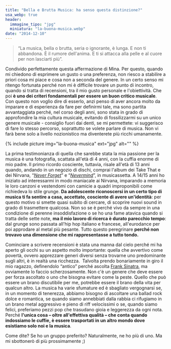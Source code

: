 ```yaml
---
title: "Bella e Brutta Musica: ha senso questa distinzione?"
usa_webp: true
header:
  immagine_tipo: "jpg"
  miniatura: "la-buona-musica.webp"
date: "2014-12-10"
---
```


> “La musica, bella o brutta, seria o ignorante, è lunga. E non ti abbandona. È il rumore dell'anima. E ti si attacca alla pelle e al cuore per non lasciarti più”.

Condivido perfettamente questa affermazione di Mina. Per questo, quando mi chiedono di esprimere un gusto o una preferenza, non riesco a stabilire a priori cosa mi piace e cosa non a seconda del genere. In un certo senso mi ritengo fortunata perché non mi è difficile trovare un punto di incontro, quando si tratta di recensioni, tra il mio gusto personale e l'obiettività. Che poi **è uno dei criteri fondamentali per essere un buon critico musicale**. Con questo non voglio dire di esserlo, anzi penso di aver ancora molto da imparare e di esperienza da fare per definirmi tale, ma sono partita avvantaggiata perché, nel corso degli anni, sono stata in grado di approfondire la mia cultura musicale, evitando di fossilizzarmi su un unico genere musicale - consiglio fuori dai denti, se mi permettete: vi suggerisco di fare lo stesso percorso, soprattutto se volete parlare di musica. Non vi farà bene solo a livello nozionistico ma diventerete più ricchi umanamente.

{% include picture img="la-buona-musica" ext="jpg" alt="" %}

La prima testimonianza di quella che sarebbe stata la mia passione per la musica è una fotografia, scattata all'età di 4 anni, con la cuffia enorme di mio padre. Il primo ricordo cosciente, tuttavia, risale all'età di 13 anni quando, andando in un negozio di dischi, comprai l'album dei Take That e dei Nirvana, “[_Never Forget_](https://www.youtube.com/watch?v=yoO_1FFr56k "Never Forget - Take That")” e “[_Nevermind_](https://www.youtube.com/watch?v=hTWKbfoikeg&list=PLZGh95p3UpwxuTguCMK1k1FAoDvClqUZ2 "Nevermind, l'album completo ")”, in musicassetta. A 14/15 anni ho iniziato ad interessarmi in modo maniacale ai Nirvana, imparando a memoria le loro canzoni e vestendomi con camicie a quadri improponibili come richiedeva lo stile grunge. **Da adolescente riconoscersi in un certo tipo di musica ti fa sentire a casa, accettato, cosciente di avere un'identità**: per questo motivo si smette quasi subito di cercare, di scoprire nuovi sound in grado di trasmettere qualcosa. Non so se è perché vivo da sempre in una condizione di perenne insoddisfazione o se ho una fame atavica quando si tratta delle sette note, **ma il mio lavoro di ricerca è durato parecchio tempo**: dal grunge sono passata all'hip hop italiano e francese, all'eurodance per poi approdare al metal più pesante. Tutto questo peregrinare **perché non trovavo una dimensione che mi rappresentasse a tutto tondo.**

Cominciare a scrivere recensioni è stata una manna dal cielo perché mi ha aperto gli occhi su un aspetto molto importante: quella che avvertivo come povertà, ovvero apprezzare generi diversi senza trovarne uno predominante sugli altri, è in realtà una ricchezza.  Talvolta prendo bonariamente in giro il mio ragazzo, definendolo “antico” perché ascolta [Frank Sinatra](https://www.youtube.com/watch?v=OHY7wcVxzPQ&list=PLXRlv43gsnQ0Z_QM_YibibdX-KydXyjSH "Nothing But The Best di Sinatra"), ma ovviamente lo faccio scherzosamente. Non c'è un genere che deve essere per forza ascoltato o uno che bisogna evitare come la peste. Quello che può essere un brano discutibile per me, potrebbe essere il brano della vita per qualcun altro. La musica ha varie sfumature ed è sbagliato vergognarsi se, in un momento di tenerezza, abbiamo bisogno di ascoltare una ballad rock dolce e romantica, se quando siamo annebbiati dalla rabbia ci rifugiamo in un brano metal aggressivo e pieno di riff velocissimi o se, quando siamo felici, preferiamo pezzi pop che trasudano gioia e leggerezza da ogni nota. Perché **l'unica cosa – oltre all'effettiva qualità – che conta quando indossiamo le cuffie, è essere trasportati in un altro mondo dove esistiamo solo noi e la musica**.

Come dite? Se ho un gruppo preferito? Naturalmente, ne ho più di uno. Ma mi sbottonerò di più prossimamente ;)
